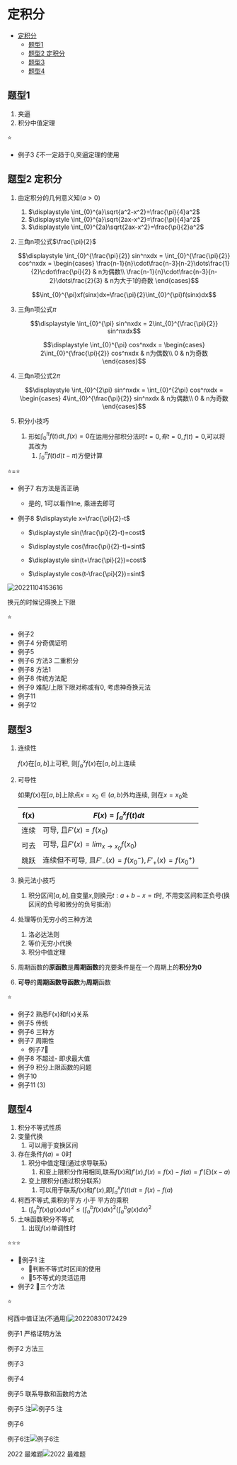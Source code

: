 # 定积分

- [定积分](#定积分)
  - [题型1](#题型1)
  - [题型2 定积分](#题型2-定积分)
  - [题型3](#题型3)
  - [题型4](#题型4)

## 题型1

1. 夹逼
2. 积分中值定理

⭐

- 例子3 $\xi$不一定趋于0,夹逼定理的使用

## 题型2 定积分

1. 由定积分的几何意义知$(a>0)$
   1. $\displaystyle \int_{0}^{a}\sqrt{a^2-x^2}=\frac{\pi}{4}a^2$
   1. $\displaystyle \int_{0}^{a}\sqrt{2ax-x^2}=\frac{\pi}{4}a^2$
   1. $\displaystyle \int_{0}^{2a}\sqrt{2ax-x^2}=\frac{\pi}{2}a^2$

2. 三角n项公式$\frac{\pi}{2}$

    $$\displaystyle \int_{0}^{\frac{\pi}{2}} sin^nxdx = \int_{0}^{\frac{\pi}{2}} cos^nxdx = \begin{cases}
    \frac{n-1}{n}\cdot\frac{n-3}{n-2}\dots\frac{1}{2}\cdot\frac{\pi}{2} & n为偶数\\
    \frac{n-1}{n}\cdot\frac{n-3}{n-2}\dots\frac{2}{3} & n为大于1的奇数
    \end{cases}$$

    $$\int_{0}^{\pi}xf(sinx)dx=\frac{\pi}{2}\int_{0}^{\pi}f(sinx)dx$$

3. 三角n项公式$\pi$

    $$\displaystyle \int_{0}^{\pi} sin^nxdx = 2\int_{0}^{\frac{\pi}{2}} sin^nxdx$$

    $$\displaystyle \int_{0}^{\pi} cos^nxdx = \begin{cases}
    2\int_{0}^{\frac{\pi}{2}} cos^nxdx & n为偶数\\
    0 & n为奇数
    \end{cases}$$

4. 三角n项公式$2\pi$

    $$\displaystyle \int_{0}^{2\pi} sin^nxdx = \int_{0}^{2\pi} cos^nxdx = \begin{cases}
    4\int_{0}^{\frac{\pi}{2}} sin^nxdx & n为偶数\\
    0 & n为奇数
    \end{cases}$$

5. 积分小技巧
   1. 形如$\displaystyle \int_{0}^{\pi}f(t)dt,f(x)=0$在运用分部积分法时$t=0$,$有t=0,f(t)=0$,可以将其改为
      1. $\displaystyle \int_{0}^{\pi}f(t)d(t-\pi)$方便计算

⭐=⭐

- 例子7 右方法是否正确
  - 是的, 1可以看作lne, 乘进去即可
- 例子8 $\displaystyle x=\frac{\pi}{2}-t$

  - $\displaystyle sin(\frac{\pi}{2}-t)=cost$

  - $\displaystyle cos(\frac{\pi}{2}-t)=sint$
  - $\displaystyle sin(t+\frac{\pi}{2})=cost$
  - $\displaystyle cos(t-\frac{\pi}{2})=sint$

![20221104153616](https://raw.githubusercontent.com/Logible/Image/main/note_image/20221104153616.png)

换元的时候记得换上下限

⭐

- 例子2
- 例子4 分奇偶证明
- 例子5
- 例子6 方法3 二重积分
- 例子8 方法1
- 例子8 传统方法配
- 例子9 难配/上限下限对称或有0, 考虑神奇换元法
- 例子11
- 例子12

## 题型3

1. 连续性

    $f(x)$在$[a,b]$上可积, 则$\int_{a}^{x}f(x)$在$[a,b]$上连续

2. 可导性

    如果$f(x)$在$[a,b]$上除点$x=x_0 \in (a,b)$外均连续, 则在$x=x_0$处

    f(x)|$F(x)=\int_{a}^{x}f(t)dt$
    --|--|
    连续|可导, 且$F'(x)=f(x_0)$
    可去|可导, 且$F'(x)=lim_{x \to x_0}f(x_0)$
    跳跃|连续但不可导, 且$F'_-(x)=f({x_0}^-),F'_+(x)=f({x_0}^+)$

3. 换元法小技巧
   1. 积分区间$[a,b]$,自变量$x$,则换元$t: a+b-x=t$时, 不用变区间和正负号(换区间的负号和微分的负号抵消)
4. 处理等价无穷小的三种方法
   1. 洛必达法则
   2. 等价无穷小代换
   3. 积分中值定理

5. 周期函数的**原函数**是**周期函数**的充要条件是在一个周期上的**积分为0**
6. **可导**的**周期函数导函数**为**周期**函数

⭐

- 例子2 熟悉F(x)和f(x)关系
- 例子5 传统
- 例子6 三种方
- 例子7 周期性
  - 例子7🐖
- 例子8 不超过- 即求最大值
- 例子9 积分上限函数的问题
- 例子10
- 例子11 (3)

## 题型4

1. 积分不等式性质
2. 变量代换
   1. 可以用于变换区间
3. 存在条件$f(a)=0$时
   1. 积分中值定理(通过求导联系)
      1. 和变上限积分作用相同,联系$f(x)$和$f'(x)$,$f(x)=f(x)-f(a)=f'(\xi)(x-a)$
   2. 变上限积分(通过积分联系)
      1. 可以用于联系$f(x)$和$f'(x)$,即$\int_{a}^{x}f'(t)dt=f(x)-f(a)$
4. 柯西不等式,乘积的平方 小于 平方的乘积
   1. $\displaystyle (\int_{a}^{b}f(x)g(x)dx)^2 \le (\int_{a}^{b}f(x)dx)^2(\int_{a}^{b}g(x)dx)^2$
5. 土味函数积分不等式
   1. 出现$f(x)$单调性时

⭐⭐⭐

- 💚例子1 注
  - 🏀判断不等式时区间的使用
  - 🏀5不等式的灵活运用
- 例子2 💚三个方法

⭐

柯西中值证法(不通用)![20220830172429](https://raw.githubusercontent.com/Logible/Image/main/note_image/20220830172429.png)

例子1 严格证明方法

例子2 方法三

例子3

例子4

例子5 联系导数和函数的方法

例子5 注![例子5 注](https://raw.githubusercontent.com/Logible/Image/main/note_image/20220831170532.png)

例子6

例子6注![例子6注](https://mmbiz.qpic.cn/mmbiz_jpg/SUIPcAicB0biavUfQKEI0T7UDiaGn0COft7zx4oxUdRzJ0o4O50P5kdAvS2IMkicjU3FZFfBayyYqLibvoKN3Zaml2Q/640?wx_fmt=jpeg&wxfrom=5&wx_lazy=1&wx_co=1)

2022 最难题![2022 最难题](https://raw.githubusercontent.com/Logible/Image/main/note_image/20220830183004.png)
